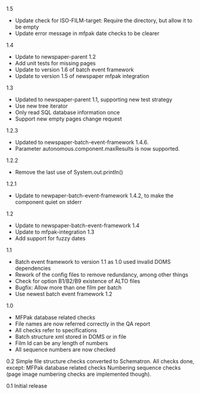 1.5
* Update check for ISO-FILM-target: Require the directory, but allow it to be empty
* Update error message in mfpak date checks to be clearer

1.4
* Update to newspaper-parent 1.2
* Add unit tests for missing pages
* Update to version 1.6 of batch event framework
* Update to version 1.5 of newspaper mfpak integration

1.3
* Updated to newspaper-parent 1.1, supporting new test strategy
* Use new tree iterator
* Only read SQL database information once
* Support new empty pages change request

1.2.3
* Updated to newspaper-batch-event-framework 1.4.6.
* Parameter autonomous.component.maxResults is now supported.

1.2.2
* Remove the last use of System.out.println()

1.2.1
* Update to newpaper-batch-event-framework 1.4.2, to make the component quiet on stderr

1.2
- Update to newspaper-batch-event-framework 1.4
- Update to mfpak-integration 1.3
- Add support for fuzzy dates

1.1
- Batch event framework to version 1.1 as 1.0 used invalid DOMS dependencies
- Rework of the config files to remove redundancy, among other things
- Check for option B1/B2/B9 existence of ALTO files
- Bugfix: Allow more than one film per batch
- Use newest batch event framework 1.2

1.0
- MFPak database related checks
- File names are now referred correctly in the QA report
- All checks refer to specifications
- Batch structure xml stored in DOMS or in file
- Film Id can be any length of numbers
- All sequence numbers are now checked

0.2
Simple file structure checks converted to Schematron.
All checks done, except:
  MFPak database related checks
  Numbering sequence checks (page image numbering checks are implemented though).

0.1
Initial release

